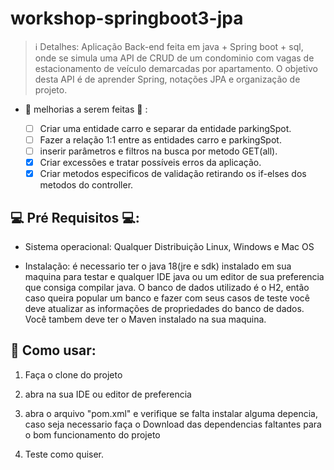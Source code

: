 # workshop-springboot3-jpa

> ℹ️ Detalhes: Aplicação Back-end feita em java + Spring boot + sql, onde se simula uma API de CRUD de um condominio com vagas de estacionamento de veículo demarcadas por apartamento. O objetivo desta API é de aprender Spring, notações JPA e organização de projeto.

- 🚧 melhorias a serem feitas 🚧 :

  - [ ]  Criar uma entidade carro e separar da entidade parkingSpot.
  - [ ]  Fazer a relação 1:1 entre as entidades carro e parkingSpot.
  - [ ]  inserir parâmetros e filtros na busca por metodo GET(all).
  - [x]  Criar excessões e tratar possíveis erros da aplicação.
  - [x]  Criar metodos especificos de validação retirando os if-elses dos metodos do controller.

## 💻 Pré Requisitos 💻:

- Sistema operacional: Qualquer Distribuição Linux, Windows e Mac OS

- Instalação: é necessario ter o java 18(jre e sdk) instalado em sua maquina para testar e qualquer IDE java ou um editor de sua preferencia que consiga
  compilar java. O banco de dados utilizado é o H2, então caso queira popular um banco e fazer com seus casos de teste você deve atualizar as informações de propriedades do banco de dados. Você tambem deve ter o Maven instalado na sua maquina.

## 📃 Como usar:

1. Faça o clone do projeto

2. abra na sua IDE ou editor de preferencia

3. abra o arquivo "pom.xml" e verifique se falta instalar alguma depencia, caso seja necessario faça o Download das dependencias faltantes para o bom funcionamento do projeto

4. Teste como quiser.
